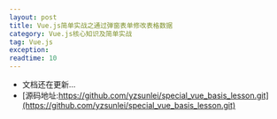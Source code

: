```yaml
---
layout: post
title: Vue.js简单实战之通过弹窗表单修改表格数据
category: Vue.js核心知识及简单实战
tag: Vue.js
exception: 
readtime: 10
---
```


* 文档还在更新...
* [源码地址:https://github.com/yzsunlei/special_vue_basis_lesson.git](https://github.com/yzsunlei/special_vue_basis_lesson.git)